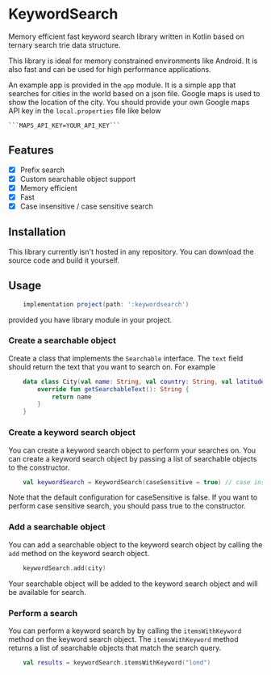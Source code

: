 # KeywordSearch
Memory efficient fast keyword search library written in Kotlin based on ternary search trie data structure.

This library is ideal for memory constrained environments like Android. It is also fast and can be used for high performance applications.

An example app is provided in the `app` module. It is a simple app that searches for cities in the world based on a json file.
Google maps is used to show the location of the city. You should provide your own Google maps API key in the `local.properties` file like below
    
    ```MAPS_API_KEY=YOUR_API_KEY```

## Features
- [x] Prefix search
- [x] Custom searchable object support
- [x] Memory efficient
- [x] Fast
- [x] Case insensitive / case sensitive search

## Installation
This library currently isn't hosted in any repository. You can download the source code and build it yourself.

## Usage
```groovy
    implementation project(path: ':keywordsearch')
```
provided you have library module in your project. 

### Create a searchable object
Create a class that implements the `Searchable` interface. The `text` field should return the text that you want to search on.
For example

```kotlin    
    data class City(val name: String, val country: String, val latitude: Double, val longitude: Double) : Searchable {
        override fun getSearchableText(): String {
            return name
        }
    }   
```
### Create a keyword search object
You can create a keyword search object to perform your searches on. You can create a keyword search object by passing a list of searchable objects to the constructor.
```kotlin
    val keywordSearch = KeywordSearch(caseSensitive = true) // case insensitive search
```

Note that the default configuration for caseSensitive is false. If you want to perform case sensitive search, you should pass true to the constructor.

### Add a searchable object
You can add a searchable object to the keyword search object by calling the `add` method on the keyword search object.
```kotlin
    keywordSearch.add(city)
```
Your searchable object will be added to the keyword search object and will be available for search.

### Perform a search
You can perform a keyword search by by calling the `itemsWithKeyword` method on the keyword search object. The `itemsWithKeyword` method returns a list of searchable objects that match the search query.
```kotlin
    val results = keywordSearch.itemsWithKeyword("lond")
```
